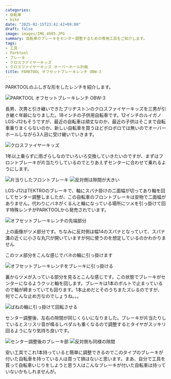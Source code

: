 ```yaml
---
categories:
- 自転車
- bike
date: "2025-02-15T23:42:42+09:00"
draft: false
image: images/IMG_4985.JPG
summary: 自転車のブレーキをセンター調整するための専用工具をご紹介します。
tags:
- 工具
- Parktool
- ブレーキ
- クロスファイヤーキッズ
- クロスファイヤーキッズ オーバーホール計画
title: PARKTOOL オフセットブレーキレンチ OBW-3
---
```


PARKTOOLのふしぎな形をしたレンチを紹介します。

![PARKTOOL オフセットブレーキレンチ OBW-3](./images/IMG_4985.JPG)

長男、次男と引き継いできたブリヂストンのクロスファイヤーキッズを三男が引き継ぐ年齢になりました。18インチの子供用自転車です。12インチのルイガノLGS-J12もそうですが、最近の自転車は頑丈なのか、最近の子供はそこまで自転車乗りまくらないのか、新しい自転車を買うほどボロボロでは無いのでオーバーホールしながら3人目に受け継いでいきます。

![クロスファイヤーキッズ](./images/IMG_4972.JPG)

1年以上乗らずに雨ざらしなのでいろいろ交換していきたいのですが、まずはフロントブレーキが片当たりしているのでとりあえずセンターに合わせて乗れるようにします。

![片当りしたフロントブレーキ](./images/IMG_4982.JPG) ![反対側は隙間が大きい](./images/IMG_4983.JPG)

LGS-J12はTEKTROのブレーキで、軸にスパナ掛けの二面幅が切ってあり軸を回してセンター調整しましたが、この自転車のフロントブレーキは安物で二面幅がありません。代わりにバネがくるんと輪になっている場所にツメを引っ掛けて回す特殊レンチがPARKTOOLから発売されています。

![オフセットブレーキレンチの先端部分](./images/IMG_4986.JPG)

上の画像がツメ部分です。ちなみに反対側は幅14のスパナとなっていて、スパナ溝の近くに小さな丸穴が開いていますが何に使うのを想定しているのかわかりません

このツメ部分をこんな感じでバネの輪に引っ掛けます

![オフセットブレーキレンチをブレーキに引っ掛ける](./images/IMG_4987.JPG)

裏からツメが入っている部分を見るとこんな感じです。この状態でブレーキがセンターになるようクッと軸を回します。ブレーキは1本のボルトで止まっているので軸が締まっていても回ります。1本止めだとそのうちまたズレるのですが、何でこんな止め方なのでしょうね。。。

![ばねの輪に引っ掛けて回転させる](./images/IMG_4988.JPG)

センター調整後、左右の隙間が同じくらいになりました。ブレーキが片当たりしているとスリスリ音が鳴るしペダルも重くなるので調整するとタイヤがスッキリ回るようになり気持ち良いです。

![センター調整後のブレーキ部](./images/IMG_4989.JPG) ![反対側も同様の隙間](./images/IMG_4990.JPG)

安い工具でこれ1本持っていると簡単に調整できるのでこのタイプのブレーキが付いた自転車を持っている人は買って損はないと思います。まあ、自分で工具を買って自転車いじりをしようと思う人はこんなブレーキが付いた自転車は持っていないかもしれませんが。
